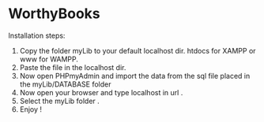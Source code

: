 # WorthyBooks
Installation steps:
1. Copy the folder myLib to your default localhost dir. htdocs for XAMPP or www for WAMPP.
2. Paste the file in the localhost dir.
3. Now open PHPmyAdmin and import the data from the sql file placed in the myLib/DATABASE folder
4. Now open your browser and type localhost in url .
5. Select the myLib folder .
6. Enjoy !
